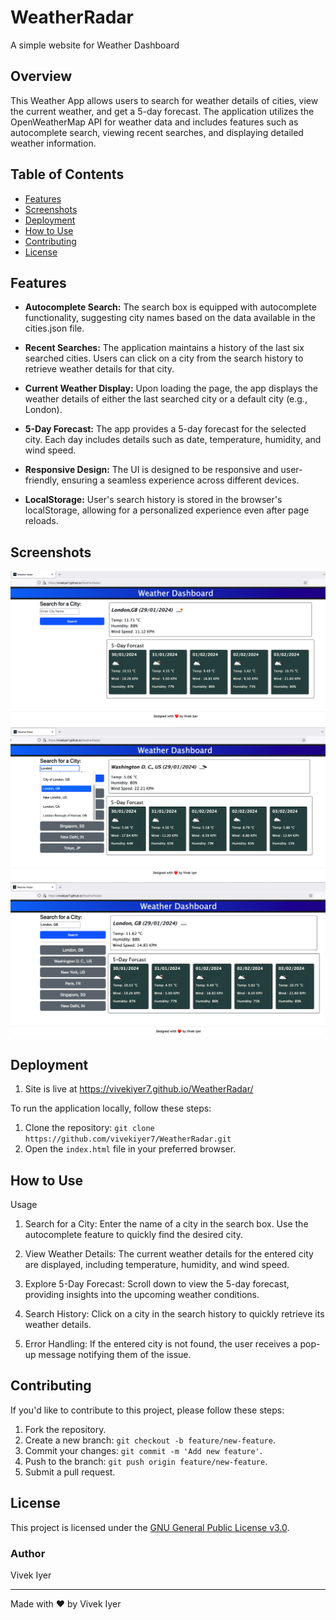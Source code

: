 
# WeatherRadar

A simple website for Weather Dashboard

## Overview

This Weather App allows users to search for weather details of cities, view the current weather, and get a 5-day forecast. The application utilizes the OpenWeatherMap API for weather data and includes features such as autocomplete search, viewing recent searches, and displaying detailed weather information.

## Table of Contents

- [Features](#features)
- [Screenshots](#screenshots)
- [Deployment](#deployment)
- [How to Use](#how-to-use)
- [Contributing](#contributing)
- [License](#license)

## Features

- **Autocomplete Search:**
        The search box is equipped with autocomplete functionality, suggesting city names based on the data available in the cities.json file.

- **Recent Searches:**
        The application maintains a history of the last six searched cities.
        Users can click on a city from the search history to retrieve weather details for that city.

- **Current Weather Display:**
        Upon loading the page, the app displays the weather details of either the last searched city or a default city (e.g., London).

- **5-Day Forecast:**
        The app provides a 5-day forecast for the selected city.
        Each day includes details such as date, temperature, humidity, and wind speed.

- **Responsive Design:**
        The UI is designed to be responsive and user-friendly, ensuring a seamless experience across different devices.

- **LocalStorage:**
        User's search history is stored in the browser's localStorage, allowing for a personalized experience even after page reloads.

## Screenshots

![Screenshot1](/assets/images/Finished_new_browser.png)
![Screenshot1](/assets/images/Finished_Autosearch.png)
![Screenshot2](/assets/images/Finished_after.png)

## Deployment

1. Site is live at https://vivekiyer7.github.io/WeatherRadar/

To run the application locally, follow these steps:

1. Clone the repository: `git clone https://github.com/vivekiyer7/WeatherRadar.git`
2. Open the `index.html` file in your preferred browser.

## How to Use

Usage

1. Search for a City:
        Enter the name of a city in the search box.
        Use the autocomplete feature to quickly find the desired city.

2. View Weather Details:
        The current weather details for the entered city are displayed, including temperature, humidity, and wind speed.

3. Explore 5-Day Forecast:
        Scroll down to view the 5-day forecast, providing insights into the upcoming weather conditions.

4. Search History:
        Click on a city in the search history to quickly retrieve its weather details.

5. Error Handling:
        If the entered city is not found, the user receives a pop-up message notifying them of the issue.

## Contributing

If you'd like to contribute to this project, please follow these steps:

1. Fork the repository.
2. Create a new branch: `git checkout -b feature/new-feature`.
3. Commit your changes: `git commit -m 'Add new feature'`.
4. Push to the branch: `git push origin feature/new-feature`.
5. Submit a pull request.

## License

This project is licensed under the [GNU General Public License v3.0](LICENSE).

### Author

Vivek Iyer

---

Made with ❤️️ by Vivek Iyer
